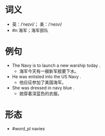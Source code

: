 # 词义
- 英：/ˈneɪvi/； 美：/ˈneɪvi/
- #n 海军；海军部队
# 例句
- The Navy is to launch a new warship today .
	- 海军今天有一艘新军舰要下水。
- He was enlisted into the US Navy .
	- 他应征参加了美国海军。
- She was dressed in navy blue .
	- 她穿着深蓝色的衣服。
# 形态
- #word_pl navies
